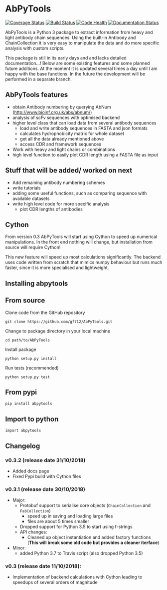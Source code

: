AbPyTools
=========

[![Coverage Status](https://coveralls.io/repos/github/gf712/AbPyTools/badge.svg?branch=master)](https://coveralls.io/github/gf712/AbPyTools?branch=master)
[![Build Status](https://travis-ci.org/gf712/AbPyTools.svg?branch=master)](https://travis-ci.org/gf712/AbPyTools)
[![Code Health](https://landscape.io/github/gf712/AbPyTools/master/landscape.svg?style=flat)](https://landscape.io/github/gf712/AbPyTools/master)
[![Documentation Status](https://readthedocs.org/projects/abpytools/badge/?version=latest)](https://abpytools.readthedocs.io/en/latest/?badge=latest)


AbPyTools is a Python 3 package to extract information from heavy and light antibody chain sequences. Using the built-in
Antibody and ChainCollection it is very easy to manipulate the data and do more specific analysis with custom scripts.

This package is still in its early days and and lacks detailed documentation...!
Below are some existing features and some planned future additions.
At the moment it is updated several times a day until I am happy with the base functions. In the future the development 
will be performed in a separate branch.

AbPyTools features
- 
- obtain Antibody numbering by querying AbNum (http://www.bioinf.org.uk/abs/abnum/)
- analysis of scFv sequences with optimised backend
- higher level class that can load data from several antibody sequences
  - load and write antibody sequences in FASTA and json formats
  - calculates hydrophobicity matrix for whole dataset
  - get all the data already mentioned above
  - access CDR and framework sequences
- Work with heavy and light chains or combinations 
- high level function to easily plot CDR length using a FASTA file as input

Stuff that will be added/ worked on next
- 
- Add remaining antibody numbering schemes
- write tutorials
- adding some useful functions, such as comparing sequence with available datasets
- write high level code for more specific analysis
  - plot CDR lengths of antibodies
  
Cython
-
From version 0.3 AbPyTools will start using Cython to speed up numerical manipulations.
In the front end nothing will change, but installation from source will require Cython!

This new feature will speed up most calculations significantly. The backend uses code written 
from scratch that mimics numpy behaviour but runs much faster, since it is more specialised and lightweight.

Installing abpytools
-

## From source

Clone code from the GitHub repository

`git clone https://github.com/gf712/AbPyTools.git`

Change to package directory in your local machine

`cd path/to/AbPyTools`

Install package

`python setup.py install`

Run tests (recommended)

`python setup.py test`

## From pypi

`pip install abpytools` 

Import to python
-
`import abpytools`

Changelog
-
### v0.3.2 (release date 31/10/2018)
 - Added docs page
 - Fixed Pypi build with Cython files
### v0.3.1 (release date 30/10/2018)
 - Major:
   - Protobuf support to serialise core objects (`ChainCollection` and `FabCollection`)
     - speed up in saving and loading large files
     - files are about 5 times smaller
   - Dropped support for Python 3.5 to start using f-strings
   - API changes:
     - Cleaned up object instantiation and added factory functions (**This will break some old code but provides a cleaner iterface**)
 - Minor:
   - added Python 3.7 to Travis script (also dropped Python 3.5)
### v0.3 (release date 11/10/2018):
 - Implementation of backend calculations with Cython leading to speedups of several orders of magnitude
